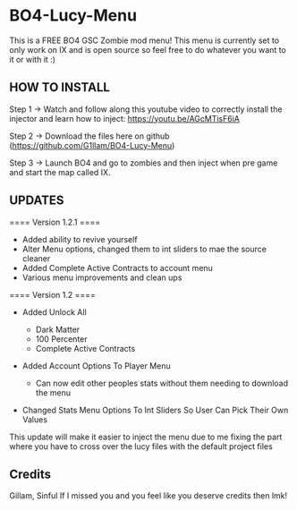 # BO4-Lucy-Menu
This is a FREE BO4 GSC Zombie mod menu! 
This menu is currently set to only work on IX and is open source so feel free to do whatever you want to it or with it :)


## HOW TO INSTALL
Step 1 -> Watch and follow along this youtube video to correctly install the injector and learn how to inject: https://youtu.be/AGcMTisF6iA

Step 2 -> Download the files here on github (https://github.com/G1llam/BO4-Lucy-Menu)

Step 3 -> Launch BO4 and go to zombies and then inject when pre game and start the map called IX.



## UPDATES

==== Version 1.2.1 ====
 - Added ability to revive yourself
 - Alter Menu options, changed them to int sliders to mae the source cleaner
 - Added Complete Active Contracts to account menu
 - Various menu improvements and clean ups 



==== Version 1.2 ====
- Added Unlock All
   - Dark Matter
   - 100 Percenter
   - Complete Active Contracts

- Added Account Options To Player Menu
   - Can now edit other peoples stats without them needing to download the menu
- Changed Stats Menu Options To Int Sliders So User Can Pick Their Own Values

This update will make it easier to inject the menu due to me fixing the part where you have to cross over the lucy files with the default project files




## Credits
Gillam,
Sinful
If I missed you and you feel like you deserve credits then lmk!
